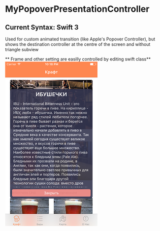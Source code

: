 # MyPopoverPresentationController
## Current Syntax: Swift 3
Used for custom animated transition (like Apple's Popover Controller), but shows the destination controller at the centre of the screen and without triangle subview

** Frame and other setting are easilly controlled by editing swift class**
![example](example.png)
